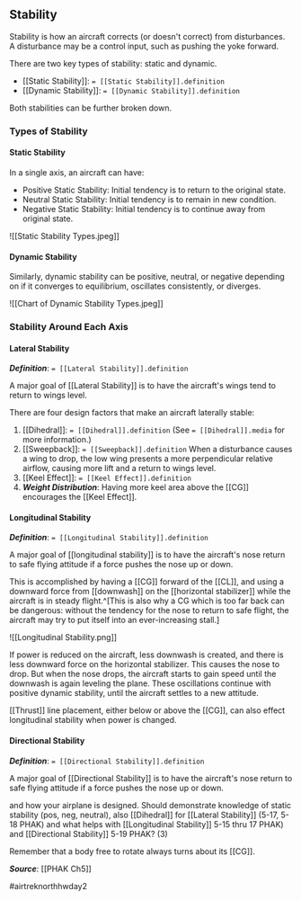 ## Stability
Stability is how an aircraft corrects (or doesn't correct) from disturbances. A disturbance may be a control input, such as pushing the yoke forward.

There are two key types of stability: static and dynamic.
- [[Static Stability]]: `= [[Static Stability]].definition`
- [[Dynamic Stability]]: `= [[Dynamic Stability]].definition`

Both stabilities can be further broken down.

### Types of Stability
#### Static Stability
In a single axis, an aircraft can have:
- Positive Static Stability: Initial tendency is to return to the original state.
- Neutral Static Stability: Initial tendency is to remain in new condition.
- Negative Static Stability: Initial tendency is to continue away from original state.

![[Static Stability Types.jpeg]]

#### Dynamic Stability
Similarly, dynamic stability can be positive, neutral, or negative depending on if it converges to equilibrium, oscillates consistently, or diverges.

![[Chart of Dynamic Stability Types.jpeg]]


### Stability Around Each Axis
#### Lateral Stability
***Definition***: `= [[Lateral Stability]].definition`

A major goal of [[Lateral Stability]] is to have the aircraft's wings tend to return to wings level.

There are four design factors that make an aircraft laterally stable:
1. [[Dihedral]]: `= [[Dihedral]].definition` (See `= [[Dihedral]].media` for more information.)
2. [[Sweepback]]: `= [[Sweepback]].definition` When a disturbance causes a wing to drop, the low wing presents a more perpendicular relative airflow, causing more lift and a return to wings level.
3. [[Keel Effect]]: `= [[Keel Effect]].definition`
4. ***Weight Distribution***: Having more keel area above the [[CG]] encourages the [[Keel Effect]].

#### Longitudinal Stability
***Definition***: `= [[Longitudinal Stability]].definition`

A major goal of [[longitudinal stability]] is to have the aircraft's nose return to safe flying attitude if a force pushes the nose up or down.

This is accomplished by having a [[CG]] forward of the [[CL]], and using a downward force from [[downwash]] on the [[horizontal stabilizer]] while the aircraft is in steady flight.^[This is also why a CG which is too far back can be dangerous: without the tendency for the nose to return to safe flight, the aircraft may try to put itself into an ever-increasing stall.]

![[Longitudinal Stability.png]]

If power is reduced on the aircraft, less downwash is created, and there is less downward force on the horizontal stabilizer. This causes the nose to drop. But when the nose drops, the aircraft starts to gain speed until the downwash is again leveling the plane. These oscillations continue with positive dynamic stability, until the aircraft settles to a new attitude.

[[Thrust]] line placement, either below or above the [[CG]], can also effect longitudinal stability when power is changed.

#### Directional Stability
***Definition***: `= [[Directional Stability]].definition`

A major goal of [[Directional Stability]] is to have the aircraft's nose return to safe flying attitude if a force pushes the nose up or down.

and how your airplane is designed. Should demonstrate knowledge of static stability (pos, neg, neutral), also [[Dihedral]] for [[Lateral Stability]] (5-17, 5-18 PHAK) and what helps with [[Longitudinal Stability]] 5-15 thru 17 PHAK) and [[Directional Stability]] 5-19 PHAK? (3)

Remember that a body free to rotate always turns about its [[CG]].


***Source***: [[PHAK Ch5]]

#airtreknorthhwday2 